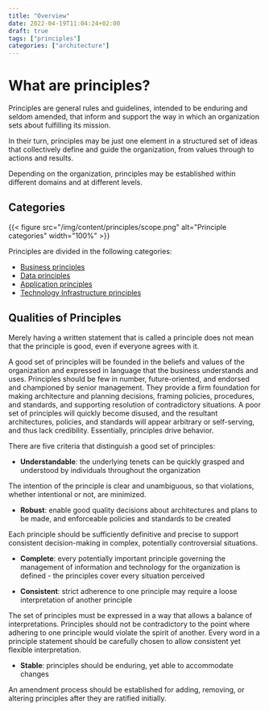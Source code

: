 ```yaml
---
title: "Overview"
date: 2022-04-19T11:04:24+02:00
draft: true
tags: ["principles"]
categories: ["architecture"]
---
```


# What are principles?
Principles are general rules and guidelines, intended to be enduring and seldom amended, that inform and support the way in which an organization sets about fulfilling its mission.

In their turn, principles may be just one element in a structured set of ideas that collectively define and guide the organization, from values through to actions and results.

Depending on the organization, principles may be established within different domains and at different levels. 

## Categories

{{< figure src="/img/content/principles/scope.png" alt="Principle categories" width="100%" >}}

Principles are divided in the following categories:

- [Business principles](/principles/business)
- [Data principles](/principles/data)
- [Application principles](/principles/application)
- [Technology Infrastructure principles](/principles/infrastructure)

## Qualities of Principles
Merely having a written statement that is called a principle does not mean that the principle is good, even if everyone agrees with it.

A good set of principles will be founded in the beliefs and values of the organization and expressed in language that the business understands and uses. Principles should be few in number, future-oriented, and endorsed and championed by senior management. They provide a firm foundation for making architecture and planning decisions, framing policies, procedures, and standards, and supporting resolution of contradictory situations. A poor set of principles will quickly become disused, and the resultant architectures, policies, and standards will appear arbitrary or self-serving, and thus lack credibility. Essentially, principles drive behavior.

There are five criteria that distinguish a good set of principles:

- **Understandable**: the underlying tenets can be quickly grasped and understood by individuals throughout the organization

The intention of the principle is clear and unambiguous, so that violations, whether intentional or not, are minimized.

- **Robust**: enable good quality decisions about architectures and plans to be made, and enforceable policies and standards to be created

Each principle should be sufficiently definitive and precise to support consistent decision-making in complex, potentially controversial situations.

- **Complete**: every potentially important principle governing the management of information and technology for the organization is defined - the principles cover every situation perceived

- **Consistent**: strict adherence to one principle may require a loose interpretation of another principle

The set of principles must be expressed in a way that allows a balance of interpretations. Principles should not be contradictory to the point where adhering to one principle would violate the spirit of another. Every word in a principle statement should be carefully chosen to allow consistent yet flexible interpretation.

- **Stable**: principles should be enduring, yet able to accommodate changes

An amendment process should be established for adding, removing, or altering principles after they are ratified initially.

